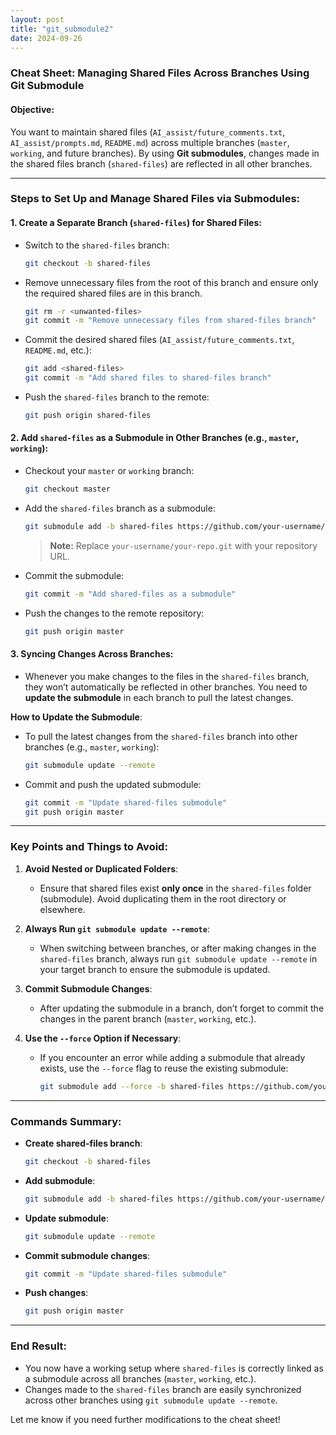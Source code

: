 ```yaml
---
layout: post
title: "git_submodule2"
date: 2024-09-26
---
```



### Cheat Sheet: Managing Shared Files Across Branches Using Git Submodule

#### **Objective:**
You want to maintain shared files (`AI_assist/future_comments.txt`, `AI_assist/prompts.md`, `README.md`) across multiple branches (`master`, `working`, and future branches). By using **Git submodules**, changes made in the shared files branch (`shared-files`) are reflected in all other branches.

---

### **Steps to Set Up and Manage Shared Files via Submodules:**

#### 1. **Create a Separate Branch (`shared-files`) for Shared Files**:
   - Switch to the `shared-files` branch:
     ```bash
     git checkout -b shared-files
     ```
   - Remove unnecessary files from the root of this branch and ensure only the required shared files are in this branch.
     ```bash
     git rm -r <unwanted-files>
     git commit -m "Remove unnecessary files from shared-files branch"
     ```
   - Commit the desired shared files (`AI_assist/future_comments.txt`, `README.md`, etc.):
     ```bash
     git add <shared-files>
     git commit -m "Add shared files to shared-files branch"
     ```

   - Push the `shared-files` branch to the remote:
     ```bash
     git push origin shared-files
     ```

#### 2. **Add `shared-files` as a Submodule in Other Branches (e.g., `master`, `working`)**:
   - Checkout your `master` or `working` branch:
     ```bash
     git checkout master
     ```

   - Add the `shared-files` branch as a submodule:
     ```bash
     git submodule add -b shared-files https://github.com/your-username/your-repo.git shared-files
     ```
     > **Note:** Replace `your-username/your-repo.git` with your repository URL.

   - Commit the submodule:
     ```bash
     git commit -m "Add shared-files as a submodule"
     ```

   - Push the changes to the remote repository:
     ```bash
     git push origin master
     ```

#### 3. **Syncing Changes Across Branches**:
   - Whenever you make changes to the files in the `shared-files` branch, they won’t automatically be reflected in other branches. You need to **update the submodule** in each branch to pull the latest changes.

   **How to Update the Submodule**:
   - To pull the latest changes from the `shared-files` branch into other branches (e.g., `master`, `working`):
     ```bash
     git submodule update --remote
     ```

   - Commit and push the updated submodule:
     ```bash
     git commit -m "Update shared-files submodule"
     git push origin master
     ```

---

### **Key Points and Things to Avoid:**
1. **Avoid Nested or Duplicated Folders**:
   - Ensure that shared files exist **only once** in the `shared-files` folder (submodule). Avoid duplicating them in the root directory or elsewhere.

2. **Always Run `git submodule update --remote`**:
   - When switching between branches, or after making changes in the `shared-files` branch, always run `git submodule update --remote` in your target branch to ensure the submodule is updated.

3. **Commit Submodule Changes**:
   - After updating the submodule in a branch, don’t forget to commit the changes in the parent branch (`master`, `working`, etc.).

4. **Use the `--force` Option if Necessary**:
   - If you encounter an error while adding a submodule that already exists, use the `--force` flag to reuse the existing submodule:
     ```bash
     git submodule add --force -b shared-files https://github.com/your-username/your-repo.git shared-files
     ```

---

### **Commands Summary**:

- **Create shared-files branch**:  
  ```bash
  git checkout -b shared-files
  ```

- **Add submodule**:  
  ```bash
  git submodule add -b shared-files https://github.com/your-username/your-repo.git shared-files
  ```

- **Update submodule**:  
  ```bash
  git submodule update --remote
  ```

- **Commit submodule changes**:  
  ```bash
  git commit -m "Update shared-files submodule"
  ```

- **Push changes**:  
  ```bash
  git push origin master
  ```

---

### **End Result**:
- You now have a working setup where `shared-files` is correctly linked as a submodule across all branches (`master`, `working`, etc.).
- Changes made to the `shared-files` branch are easily synchronized across other branches using `git submodule update --remote`.

Let me know if you need further modifications to the cheat sheet!
